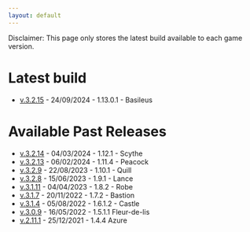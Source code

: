 ```yaml
---
layout: default
---
```


Disclaimer: This page only stores the latest build available to each game version.

# Latest build
* [v.3.2.15](https://drive.google.com/file/d/1IANEZPP4d1ulf5iAPPFrEpybxKVtjlPC/view?usp=sharing) - 24/09/2024 - 1.13.0.1 - Basileus

# Available Past Releases
* [v.3.2.14](https://drive.google.com/file/d/1P_AzygPXhTsx_ysvEYWKSgkC1JbwcpdA/view?usp=sharing) - 04/03/2024 - 1.12.1 - Scythe
* [v.3.2.13](https://drive.google.com/file/d/1FtbzlqkxKh-RkGvjHgqoQ7bmDo59-0NU/view?usp=drive_link) - 06/02/2024 - 1.11.4 - Peacock
* [v.3.2.9](https://drive.google.com/file/d/1gKd3J-t5xQASifenz5FmzPi1rRengZn1/view?usp=sharing) - 22/08/2023 - 1.10.1 - Quill
* [v.3.2.8](https://drive.google.com/file/d/1wKRakRqDteJRSfheK6vAfrAW4mLNeO0s/view?usp=sharing) - 15/06/2023 - 1.9.1 - Lance
* [v.3.1.11](https://drive.google.com/file/d/1FjFYlwoayhD7OQfcBPIjR4p6kWccl5Iw/view?usp=share_link) - 04/04/2023 - 1.8.2 - Robe
* [v.3.1.7](https://drive.google.com/file/d/1cd-IbJNbW4nsMRwgILxlJqAow4p5IVkv/view?usp=share_link) - 20/11/2022 - 1.7.2 - Bastion
* [v.3.1.4](https://drive.google.com/file/d/1lrtEoo5bc0ZOLYu5uh2PlP5nYE7E5aJN/view?usp=sharing) - 05/08/2022 - 1.6.1.2 - Castle
* [v.3.0.9](https://drive.google.com/file/d/1kZilJ3UlDesSRpKXmVIHYXqEfR0WtdRC/view?usp=sharing) - 16/05/2022 - 1.5.1.1 Fleur-de-lis
* [v.2.11.1](https://drive.google.com/file/d/14cVx4GJo-CnzW3s0qllnyUownw0POiEk/view?usp=sharing) - 25/12/2021 - 1.4.4 Azure
